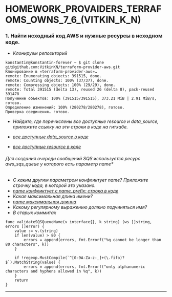 # HOMEWORK_PROVAIDERS_TERRAFOMS_OWNS_7_6_(VITKIN_K_N)

### 1. Найти исходный код AWS и нужные ресурсы в исходном коде. 
- *Клонируем репозиторий*
```
konstantin@konstantin-forever ~ $ git clone git@github.com:VitkinKN/terraform-provider-aws.git
Клонирование в «terraform-provider-aws»…
remote: Enumerating objects: 391515, done.
remote: Counting objects: 100% (37/37), done.
remote: Compressing objects: 100% (29/29), done.
remote: Total 391515 (delta 13), reused 26 (delta 8), pack-reused 391478
Получение объектов: 100% (391515/391515), 373.21 MiB | 2.91 MiB/s, готово.
Определение изменений: 100% (280278/280278), готово.
Проверка соединения… готово.
```
- *Найдите, где перечислены все доступные resource и data_source, приложите ссылку на эти строки в коде на гитхабе.*

- *[все доступные data_source в коде](https://github.com/hashicorp/terraform-provider-aws/blob/34af55ac41107466021f6421f63ea6712c671053/internal/provider/provider.go#L415)*

- *[все доступные resource в коде](https://github.com/hashicorp/terraform-provider-aws/blob/34af55ac41107466021f6421f63ea6712c671053/internal/provider/provider.go#L913)*

###### Для создания очереди сообщений SQS используется ресурс aws_sqs_queue у которого есть параметр name*

- *С каким другим параметром конфликтует name? Приложите строчку кода, в которой это указано.*
- *[name конфликтует c name_prefix: cтрока в коде](https://github.com/hashicorp/terraform-provider-aws/blob/710ca409193c7405fc39a5024a5abdd317ab9a97/internal/service/ec2/vpc_security_group.go#L68)*
- *Какая максимальная длина имени?*
- *[name максимальная длинна](https://github.com/hashicorp/terraform-provider-aws/blob/eab0e21bbb110b8e42b90e2d1e0b2e83e13b5a31/internal/service/autoscaling/group_test.go#L4129)*
- *Какому регулярному выражению должно подчиняться имя?*
- *В старых коммитах*
```
func validateSQSQueueName(v interface{}, k string) (ws []string, errors []error) {
	value := v.(string)
	if len(value) > 80 {
		errors = append(errors, fmt.Errorf("%q cannot be longer than 80 characters", k))
	}

	if !regexp.MustCompile(`^[0-9A-Za-z-_]+(\.fifo)?$`).MatchString(value) {
		errors = append(errors, fmt.Errorf("only alphanumeric characters and hyphens allowed in %q", k))
	}
	return
}
```

___
